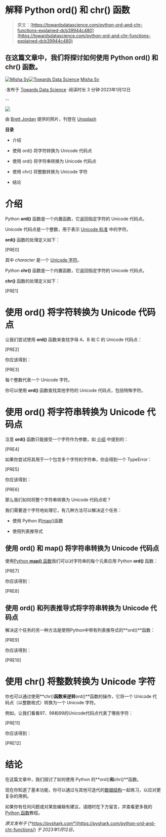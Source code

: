 # 解释 Python ord() 和 chr() 函数

> 原文：[https://towardsdatascience.com/python-ord-and-chr-functions-explained-dcb39944c480](https://towardsdatascience.com/python-ord-and-chr-functions-explained-dcb39944c480)

## 在这篇文章中，我们将探讨如何使用 Python **ord()** 和 **chr()** 函数。

[](https://pyshark.medium.com/?source=post_page-----dcb39944c480--------------------------------)[![Misha Sv](../Images/d3f9605e2c7020246ff793869728e218.png)](https://pyshark.medium.com/?source=post_page-----dcb39944c480--------------------------------)[](https://towardsdatascience.com/?source=post_page-----dcb39944c480--------------------------------)[![Towards Data Science](../Images/a6ff2676ffcc0c7aad8aaf1d79379785.png)](https://towardsdatascience.com/?source=post_page-----dcb39944c480--------------------------------) [Misha Sv](https://pyshark.medium.com/?source=post_page-----dcb39944c480--------------------------------)

·发布于 [Towards Data Science](https://towardsdatascience.com/?source=post_page-----dcb39944c480--------------------------------) ·阅读时长 3 分钟·2023年1月12日

--

![](../Images/a8dd2b58383572c073c66cfb43419c4c.png)

由 [Brett Jordan](https://unsplash.com/fr/@brett_jordan?utm_source=unsplash&utm_medium=referral&utm_content=creditCopyText) 提供的照片，刊登在 [Unsplash](https://unsplash.com/photos/7PYqjNzvrc4?utm_source=unsplash&utm_medium=referral&utm_content=creditCopyText)

**目录**

+   介绍

+   使用 ord() 将字符转换为 Unicode 代码点

+   使用 ord() 将字符串转换为 Unicode 代码点

+   使用 chr() 将整数转换为 Unicode 字符

+   结论

# 介绍

Python **ord()** 函数是一个内置函数，它返回指定字符的 Unicode 代码点。

Unicode 代码点是一个整数，用于表示 [Unicode 标准](https://unicode.org/standard/standard.html) 中的字符。

**ord()** 函数的处理定义如下：

[PRE0]

其中 *character* 是一个 [Unicode 字符](https://en.wikipedia.org/wiki/List_of_Unicode_characters)。

Python **chr()** 函数是一个内置函数，它返回指定字符的 Unicode 代码点。

**chr()** 函数的处理定义如下：

[PRE1]

# 使用 ord() 将字符转换为 Unicode 代码点

让我们尝试使用 **ord()** 函数来查找字母 A、B 和 C 的 Unicode 代码点：

[PRE2]

你应该得到：

[PRE3]

每个整数代表一个 Unicode 字符。

你可以使用 **ord()** 函数查找其他字符的 Unicode 代码点，包括特殊字符。

# 使用 ord() 将字符串转换为 Unicode 代码点

注意 **ord()** 函数只能接受一个字符作为参数，如 [介绍](https://pyshark.com/python-ord-and-chr-functions/#introduction) 中提到的：

[PRE4]

如果你尝试将其用于一个包含多个字符的字符串，你会得到一个 TypeError：

[PRE5]

你应该得到：

[PRE6]

那么我们如何将整个字符串转换为 Unicode 代码点呢？

我们需要逐个字符地处理它，有几种方法可以解决这个任务：

+   使用 Python 的[map()](https://pyshark.com/python-map-function/)函数

+   使用列表推导式

## 使用 ord() 和 map() 将字符串转换为 Unicode 代码点

使用[Python **map()** 函数](https://pyshark.com/python-map-function/)我们可以对字符串的每个元素应用 Python **ord()** 函数：

[PRE7]

你应该得到：

[PRE8]

## 使用 ord() 和列表推导式将字符串转换为 Unicode 代码点

解决这个任务的另一种方法是使用Python中带有列表推导式的**ord()**函数：

[PRE9]

你应该得到：

[PRE10]

# 使用 chr() 将整数转换为 Unicode 字符

你也可以通过使用**chr()**函数来逆转**ord()**函数的操作，它将一个 Unicode 代码点（以整数格式）转换为一个 Unicode 字符。

例如，让我们看看97、98和99的Unicode代码点代表了哪些字符：

[PRE11]

你应该得到：

[PRE12]

# 结论

在这篇文章中，我们探讨了如何使用 Python 的**ord()**和**chr()**函数。

现在你知道了基本功能，你可以通过与其他可迭代的[数据结构](https://pyshark.com/category/data-structures/)一起练习，以应对更复杂的用例。

如果你有任何问题或对某些编辑有建议，请随时在下方留言，并查看更多我的[Python 函数](https://pyshark.com/category/python-functions/)教程。

*原文发布于* [*https://pyshark.com*](https://pyshark.com/python-ord-and-chr-functions/) *于 2023年1月12日。*
